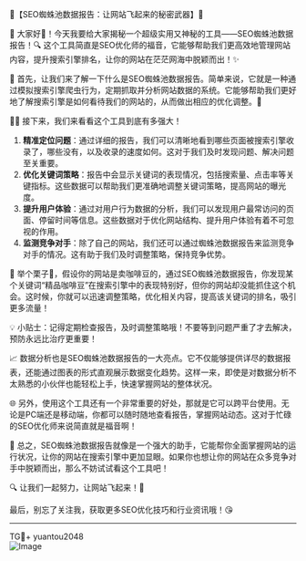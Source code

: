 🚀【SEO蜘蛛池数据报告：让网站飞起来的秘密武器】🚀

🌟 大家好👋！今天我要给大家揭秘一个超级实用又神秘的工具——SEO蜘蛛池数据报告！🔍 这个工具简直是SEO优化师的福音，它能够帮助我们更高效地管理网站内容，提升搜索引擎排名，让你的网站在茫茫网海中脱颖而出！✨

🌈 首先，让我们来了解一下什么是SEO蜘蛛池数据报告。简单来说，它就是一种通过模拟搜索引擎爬虫行为，定期抓取并分析网站数据的系统。它能够帮助我们更好地了解搜索引擎是如何看待我们的网站的，从而做出相应的优化调整。🎯

👩‍💻 接下来，我们来看看这个工具到底有多强大！
1. **精准定位问题**：通过详细的报告，我们可以清晰地看到哪些页面被搜索引擎收录了，哪些没有，以及收录的速度如何。这对于我们及时发现问题、解决问题至关重要。
2. **优化关键词策略**：报告中会显示关键词的表现情况，包括搜索量、点击率等关键指标。这些数据可以帮助我们更准确地调整关键词策略，提高网站的曝光度。
3. **提升用户体验**：通过对用户行为数据的分析，我们可以发现用户最常访问的页面、停留时间等信息。这些数据对于优化网站结构、提升用户体验有着不可忽视的作用。
4. **监测竞争对手**：除了自己的网站，我们还可以通过蜘蛛池数据报告来监测竞争对手的情况。这有助于我们及时调整策略，保持竞争优势。

💼 举个栗子🌰，假设你的网站是卖咖啡豆的，通过SEO蜘蛛池数据报告，你发现某个关键词“精品咖啡豆”在搜索引擎中的表现特别好，但你的网站却没能抓住这个机会。这时候，你就可以迅速调整策略，优化相关内容，提高该关键词的排名，吸引更多流量！

💡 小贴士：记得定期检查报告，及时调整策略哦！不要等到问题严重了才去解决，预防永远比治疗更重要！

📈 数据分析也是SEO蜘蛛池数据报告的一大亮点。它不仅能够提供详尽的数据报表，还能通过图表的形式直观展示数据变化趋势。这样一来，即使是对数据分析不太熟悉的小伙伴也能轻松上手，快速掌握网站的整体状况。

🌐 另外，使用这个工具还有一个非常重要的好处，那就是它可以跨平台使用。无论是PC端还是移动端，你都可以随时随地查看报告，掌握网站动态。这对于忙碌的SEO优化师来说简直就是福音啊！

🎉 总之，SEO蜘蛛池数据报告就像是一个强大的助手，它能帮你全面掌握网站的运行状况，让你的网站在搜索引擎中更加显眼。如果你也想让你的网站在众多竞争对手中脱颖而出，那么不妨试试看这个工具吧！

🔍 让我们一起努力，让网站飞起来！🚀

最后，别忘了关注我，获取更多SEO优化技巧和行业资讯哦！😘

---

TG💪+ yuantou2048  
![Image](https://github.com/user-attachments/assets/42a5a4a5-fea9-4a1d-8aa0-73e57e430cca)